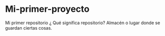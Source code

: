# Mi-primer-proyecto
Mi primer repositorio
¿ Qué significa repositorio?
Almacén o lugar donde se guardan ciertas cosas.
